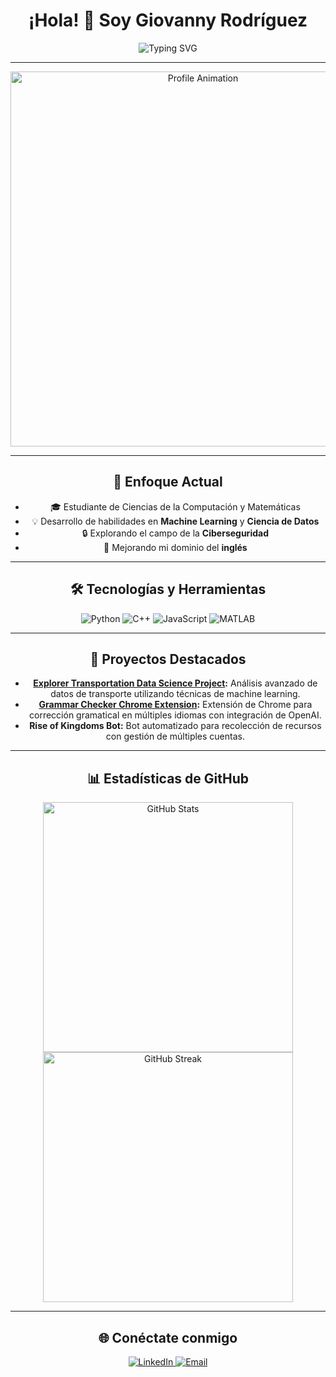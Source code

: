<div align="center">

# ¡Hola! 👋 Soy Giovanny Rodríguez

![Typing SVG](https://readme-typing-svg.herokuapp.com?font=Fira+Code&pause=1000&color=2196F3&center=true&vCenter=true&width=500&lines=Estudiante+de+Informática;Apasionado+por+Matemáticas;Desarrollador+de+Machine+Learning;Siempre+aprendiendo+nuevas+tecnologías)

---

<div align="center">
    <img src="profile-animation.gif" alt="Profile Animation" width="600"/>
</div>

---

## 🎯 Enfoque Actual

- 🎓 Estudiante de Ciencias de la Computación y Matemáticas
- 💡 Desarrollo de habilidades en **Machine Learning** y **Ciencia de Datos**
- 🔒 Explorando el campo de la **Ciberseguridad**
- 🌱 Mejorando mi dominio del **inglés** 

---

## 🛠️ Tecnologías y Herramientas

<p>
    <img alt="Python" src="https://img.shields.io/badge/-Python-3776AB?style=flat-square&logo=Python&logoColor=white" />
    <img alt="C++" src="https://img.shields.io/badge/-C++-00599C?style=flat-square&logo=c%2B%2B&logoColor=white" />
    <img alt="JavaScript" src="https://img.shields.io/badge/-JavaScript-F7DF1E?style=flat-square&logo=javascript&logoColor=black" />
    <img alt="MATLAB" src="https://img.shields.io/badge/-MATLAB-0076A8?style=flat-square&logo=mathworks&logoColor=white" />
</p>

---

## 🌟 Proyectos Destacados

- **[Explorer Transportation Data Science Project](https://nebigdatahub.org/nsdc/tdsp/):** Análisis avanzado de datos de transporte utilizando técnicas de machine learning.
- **[Grammar Checker Chrome Extension](https://chromewebstore.google.com/detail/grammar-checker-multi-lan/dcgfjejbncgnpgiciceafjegfiiiblpi):** Extensión de Chrome para corrección gramatical en múltiples idiomas con integración de OpenAI.
- **Rise of Kingdoms Bot:** Bot automatizado para recolección de recursos con gestión de múltiples cuentas.

---

## 📊 Estadísticas de GitHub

<div align="center">
  <img src="https://github-readme-stats.vercel.app/api?username=YourGitHubUsername&show_icons=true&theme=radical" alt="GitHub Stats" width="400"/>
  <img src="https://github-readme-streak-stats.herokuapp.com/?user=YourGitHubUsername&theme=radical" alt="GitHub Streak" width="400"/>
</div>

---

## 🌐 Conéctate conmigo

<p>
    <a href="https://www.linkedin.com/in/giovanny-rodr%C3%ADguez-" target="_blank">
        <img src="https://img.shields.io/badge/-LinkedIn-0077B5?style=flat-square&logo=LinkedIn&logoColor=white" alt="LinkedIn">
    </a>
    <a href="mailto:dreuxxr@gmail.com">
        <img src="https://img.shields.io/badge/-Email-D14836?style=flat-square&logo=Gmail&logoColor=white" alt="Email">
    </a>
</p>

</div>
